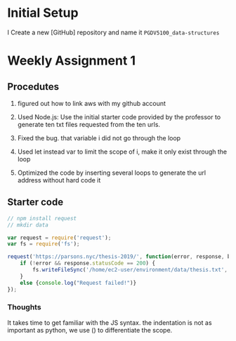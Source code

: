 # Initial Setup

I Create a new [GitHub] repository and name it `PGDV5100_data-structures`  

# Weekly Assignment 1



## Procedutes

1. figured out how to link aws with my github account   



2. Used Node.js: Use the initial starter code provided by the professor to generate ten txt files requested from the ten urls.

3. Fixed the bug. that variable i did not go through the loop

4. Used let instead var to limit the scope of i, make it only exist through the loop

5. Optimized the code by inserting several loops to generate the url address without hard code it


## Starter code

```javascript
// npm install request
// mkdir data

var request = require('request');
var fs = require('fs');

request('https://parsons.nyc/thesis-2019/', function(error, response, body){
    if (!error && response.statusCode == 200) {
        fs.writeFileSync('/home/ec2-user/environment/data/thesis.txt', body);
    }
    else {console.log("Request failed!")}
});
```
### Thoughts

It takes time  to get familiar with the JS syntax. 
the indentation is not as important as python, we use () to differentiate the scope.
